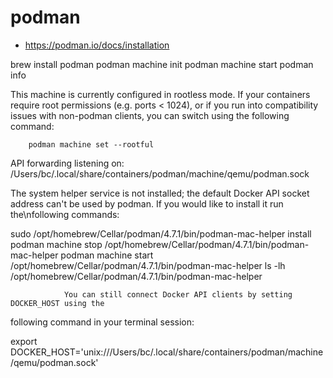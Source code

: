 # podman

- https://podman.io/docs/installation

brew install podman
podman machine init
podman machine start
podman info

This machine is currently configured in rootless mode. If your containers
require root permissions (e.g. ports < 1024), or if you run into compatibility
issues with non-podman clients, you can switch using the following command:

        podman machine set --rootful

API forwarding listening on: /Users/bc/.local/share/containers/podman/machine/qemu/podman.sock

The system helper service is not installed; the default Docker API socket
address can't be used by podman. If you would like to install it run the\nfollowing commands:

sudo /opt/homebrew/Cellar/podman/4.7.1/bin/podman-mac-helper install
podman machine stop /opt/homebrew/Cellar/podman/4.7.1/bin/podman-mac-helper
podman machine start /opt/homebrew/Cellar/podman/4.7.1/bin/podman-mac-helper
ls -lh /opt/homebrew/Cellar/podman/4.7.1/bin/podman-mac-helper

                You can still connect Docker API clients by setting DOCKER_HOST using the

following command in your terminal session:

export DOCKER_HOST='unix:///Users/bc/.local/share/containers/podman/machine/qemu/podman.sock'

